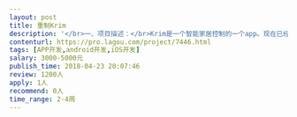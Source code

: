 ```yaml
---                
layout: post       
title: 重制Krim           
description: '</br>一、项目描述：</br>Krim是一个智能家居控制的一个app。现在已经在Google Play和App Store上。我们需要对这个App进行重构。但是年代久远，源码已经丢失。目前只有安卓版本的APK。所幸项目是用Xamarin写的。Krim是前端app，我方有一个server，是放在用户家里的，当app请求server链接成功后，用户便可以查看并操控家里所有设备。 服务器部分不需要修改。App与服务器沟通是通过socket的不是HTTP请求。具体系统架构细谈。</br></br>二、主要功能点：</br>- 全部保留原来Krim功能</br>- 还原Xamarin代码，测试成功后并上传到在bitbucket </br>- 修改app图标后，上传App Store和Google Play</br></br>三、可参考产品：</br>https://play.google.com/store/apps/details?id=com.blumotix.krim.android&hl=en</br></br>四、人员要求：</br>- 有使用Xamarin经验</br>- iOS, Android 开发经验</br>- c#, sqlite使用经验</br></br>五、我方提供：</br>- Android版本的APK</br>- 数据库样本（sqlite文件）</br>- 测试元件（智能开关，智能灯饰等等）</br>'     
contenturl: https://pro.lagou.com/project/7446.html      
tags: [APP开发,android开发,iOS开发]            
salary: 3000-5000元          
publish_time: 2018-04-23 20:07:46         
review: 1200人                   
apply: 1人                   
recommend: 0人                   
time_range: 2-4周              
---                 
```

